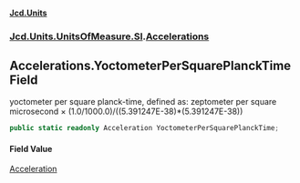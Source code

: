 #### [Jcd.Units](index.md 'index')
### [Jcd.Units.UnitsOfMeasure.SI](Jcd.Units.UnitsOfMeasure.SI.md 'Jcd.Units.UnitsOfMeasure.SI').[Accelerations](Accelerations.md 'Jcd.Units.UnitsOfMeasure.SI.Accelerations')

## Accelerations.YoctometerPerSquarePlanckTime Field

yoctometer per square planck-time, defined as: zeptometer per square microsecond × (1.0/1000.0)/((5.391247E-38)*(5.391247E-38))

```csharp
public static readonly Acceleration YoctometerPerSquarePlanckTime;
```

#### Field Value
[Acceleration](Acceleration.md 'Jcd.Units.UnitTypes.Acceleration')